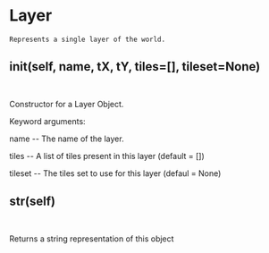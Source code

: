 # Layer 
 ```
 Represents a single layer of the world. 
```
## __init__(self, name, tX, tY, tiles=[], tileset=None) 

 ```  ``` 

 Constructor for a Layer Object.



Keyword arguments:

name -- The name of the layer.



tiles -- A list of tiles present in this layer (default = [])

tileset -- The tiles set to use for this layer (defaul = None) 

## __str__(self) 

 ```  ``` 

 Returns a string representation of this object 

